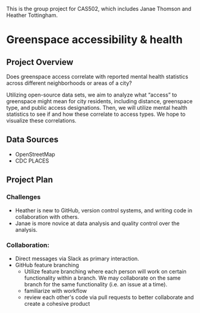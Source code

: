 This is the group project for CAS502, which includes Janae Thomson and Heather Tottingham. 

# Greenspace accessibility & health
## Project Overview

Does greenspace access correlate with reported mental health statistics across different neighborhoods or areas of a city?

Utilizing open-source data sets, we aim to analyze what “access” to greenspace might mean for city residents, including distance, greenspace type, and public access designations. Then, we will utilize mental health statistics to see if and how these correlate to access types. We hope to visualize these correlations.

## Data Sources
- OpenStreetMap
- CDC PLACES

## Project Plan
### Challenges
- Heather is new to GitHub, version control systems, and writing code in collaboration with others.
- Janae is more novice at data analysis and quality control over the analysis.

### Collaboration: 
- Direct messages via Slack as primary interaction.
- GitHub feature branching
  + Utilize feature branching where each person will work on certain functionality within a branch. We may collaborate on the same branch for the same functionality (i.e. an issue at a time).
  + familiarize with workflow
  + review each other's code via pull requests to better collaborate and create a cohesive product
